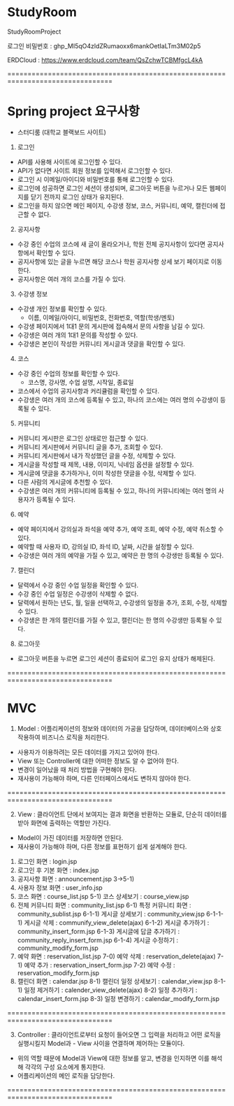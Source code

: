 # StudyRoom
StudyRoomProject

로그인 비밀번호 : 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

ERDCloud : https://www.erdcloud.com/team/QsZchwTCBMfgcL4kA

================================================================================

# Spring project 요구사항

- 스터디룸 (대학교 블랙보드 사이트)

1. 로그인
- API를 사용해 사이트에 로그인할 수 있다.
- API가 없다면 사이트 회원 정보를 입력해서 로그인할 수 있다.
- 로그인 시 이메일/아이디와 비밀번호를 통해 로그인할 수 있다.
- 로그인에 성공하면 로그인 세션이 생성되며, 로그아웃 버튼을 누르거나 모든 웹페이지를 닫기 전까지 로그인 상태가 유지된다.
- 로그인을 하지 않으면 메인 페이지, 수강생 정보, 코스, 커뮤니티, 예약, 캘린더에 접근할 수 없다.

2. 공지사항
- 수강 중인 수업의 코스에 새 글이 올라오거나, 학원 전체 공지사항이 있다면 공지사항에서 확인할 수 있다.
- 공지사항에 있는 글을 누르면 해당 코스나 학원 공지사항 상세 보기 페이지로 이동한다.
- 공지사항은 여러 개의 코스를 가질 수 있다.

3. 수강생 정보
- 수강생 개인 정보를 확인할 수 있다.
	- 이름, 이메일/아이디, 비밀번호, 전화번호, 역할(학생/멘토)
- 수강생 페이지에서 1대1 문의 게시판에 접속해서 문의 사항을 남길 수 있다.
- 수강생은 여러 개의 1대1 문의를 작성할 수 있다.
- 수강생은 본인이 작성한 커뮤니티 게시글과 댓글을 확인할 수 있다.

4. 코스
- 수강 중인 수업의 정보를 확인할 수 있다.
	- 코스명, 강사명, 수업 설명, 시작일, 종료일
- 코스에서 수업의 공지사항과 커리큘럼을 확인할 수 있다.
- 수강생은 여러 개의 코스에 등록될 수 있고, 하나의 코스에는 여러 명의 수강생이 등록될 수 있다.

5. 커뮤니티
- 커뮤니티 게시판은 로그인 상태로만 접근할 수 있다.
- 커뮤니티 게시판에서 커뮤니티 글을 추가, 조회할 수 있다.
- 커뮤니티 게시판에서 내가 작성했던 글을 수정, 삭제할 수 있다.
- 게시글을 작성할 때 제목, 내용, 이미지, 닉네임 옵션을 설정할 수 있다.
- 게시글에 댓글을 추가하거나, 이미 작성한 댓글을 수정, 삭제할 수 있다.
- 다른 사람의 게시글에 추천할 수 있다.
- 수강생은 여러 개의 커뮤니티에 등록될 수 있고, 하나의 커뮤니티에는 여러 명의 사용자가 등록될 수 있다.

6. 예약
- 예약 페이지에서 강의실과 좌석을 예약 추가, 예약 조회, 예약 수정, 예약 취소할 수 있다.
- 예약할 때 사용자 ID, 강의실 ID, 좌석 ID, 날짜, 시간을 설정할 수 있다.
- 수강생은 여러 개의 예약을 가질 수 있고, 예약은 한 명의 수강생만 등록될 수 있다.

7. 캘린더
- 달력에서 수강 중인 수업 일정을 확인할 수 있다.
- 수강 중인 수업 일정은 수강생이 삭제할 수 없다.
- 달력에서 원하는 년도, 월, 일을 선택하고, 수강생의 일정을 추가, 조회, 수정, 삭제할 수 있다.
- 수강생은 한 개의 캘린더를 가질 수 있고, 캘린더는 한 명의 수강생만 등록될 수 있다.

8. 로그아웃
- 로그아웃 버튼을 누르면 로그인 세션이 종료되어 로그인 유지 상태가 해제된다.

================================================================================
# MVC

1. Model : 어플리케이션의 정보와 데이터의 가공을 담당하며, 데이터베이스와 상호 작용하여 비즈니스 로직을 처리한다.
- 사용자가 이용하려는 모든 데이터를 가지고 있어야 한다.
- View 또는 Controller에 대한 어떠한 정보도 알 수 없어야 한다.
- 변경이 일어났을 때 처리 방법을 구현해야 한다.
- 재사용이 가능해야 하며, 다른 인터페이스에서도 변하지 않아야 한다.

================================================================================

2. View : 클라이언트 단에서 보여지는 결과 화면을 반환하는 모듈로, 단순히 데이터를 받아 화면에 출력하는 역할만 가진다.
- Model이 가진 데이터를 저장하면 안된다.
- 재사용이 가능해야 하며, 다른 정보를 표현하기 쉽게 설계해야 한다.

1) 로그인 화면 : login.jsp
2) 로그인 후 기본 화면 : index.jsp
3) 공지사항 화면 : announcement.jsp
	3->5-1)
4) 사용자 정보 화면 : user_info.jsp
5) 코스 화면 : course_list.jsp
	5-1) 코스 상세보기 : course_view.jsp
6) 전체 커뮤니티 화면 : community_list.jsp
	6-1) 특정 커뮤니티 화면 : community_sublist.jsp
		6-1-1) 게시글 상세보기 : community_view.jsp
			6-1-1-1) 게시글 삭제 : communify_view_delete(ajax)
		6-1-2) 게시글 추가하기 : community_insert_form.jsp
		6-1-3) 게시글에 답글 추가하기 : community_reply_insert_form.jsp
		6-1-4) 게시글 수정하기 : community_modify_form.jsp
7) 예약 화면 : reservation_list.jsp
	7-0) 예약 삭제 : reservation_delete(ajax)
	7-1) 예약 추가 : reservation_insert_form.jsp
	7-2) 예약 수정 : reservation_modify_form.jsp
8) 캘린더 화면 : calendar.jsp
	8-1) 캘린더 일정 상세보기 : calendar_view.jsp
		8-1-1) 일정 제거하기 : calender_view_delete(ajax)
	8-2) 일정 추가하기 : calendar_insert_form.jsp
	8-3) 일정 변경하기 : calendar_modify_form.jsp

================================================================================

3. Controller : 클라이언트로부터 요청이 들어오면 그 입력을 처리하고 어떤 로직을 실행시킬지 Model과 - View 사이을 연결하며 제어하는 모듈이다.
- 위의 역할 때문에 Model과 View에 대한 정보를 알고, 변경을 인지하면 이를 해석해 각각의 구성 요소에게 통지한다.
- 어플리케이션의 메인 로직을 담당한다.

================================================================================


